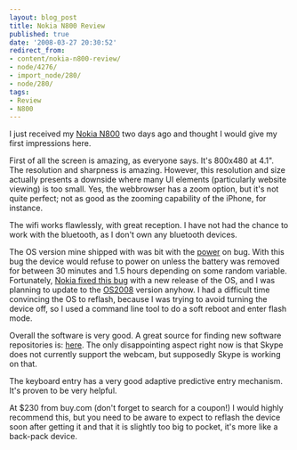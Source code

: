 ```yaml
---
layout: blog_post
title: Nokia N800 Review
published: true
date: '2008-03-27 20:30:52'
redirect_from:
- content/nokia-n800-review/
- node/4276/
- import_node/280/
- node/280/
tags:
- Review
- N800
---
```


I just received my [Nokia N800](http://www.nseries.com/products/n800/) two days ago and thought I would give my first impressions here. 

First of all the screen is amazing, as everyone says. It's 800x480 at 4.1". The resolution and sharpness is amazing. However, this resolution and size actually presents a downside where many UI elements (particularly website viewing) is too small. Yes, the webbrowser has a zoom option, but it's not quite perfect; not as good as the zooming capability of the iPhone, for instance. 

The wifi works flawlessly, with great reception. I have not had the chance to work with the bluetooth, as I don't own any bluetooth devices. 

The OS version mine shipped with was bit with the [power](http://www.internettablettalk.com/forums/showthread.php?t=8274) on bug. With this bug the device would refuse to power on unless the battery was removed for between 30 minutes and 1.5 hours depending on some random variable. Fortunately, [Nokia fixed this bug](https://bugs.maemo.org/show_bug.cgi?id=2673) with a new release of the OS, and I was planning to update to the [OS2008](http://europe.nokia.com/A4579470) version anyhow. I had a difficult time convincing the OS to reflash, because I was trying to avoid turning the device off, so I used a command line tool to do a soft reboot and enter flash mode.

Overall the software is very good. A great source for finding new software repositories is: [here](http://gronmayer.com/it/index.php?lang=en&system=maemo4). The only disappointing aspect right now is that Skype does not currently support the webcam, but supposedly Skype is working on that. 

The keyboard entry has a very good adaptive predictive entry mechanism. It's proven to be very helpful. 

At $230 from buy.com (don't forget to search for a coupon!) I would highly recommend this, but you need to be aware to expect to reflash the device soon after getting it and that it is slightly too big to pocket, it's more like a back-pack device.
